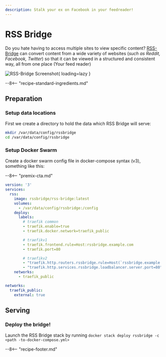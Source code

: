 ```yaml
---
description: Stalk your ex on Facebook in your feedreader!
---
```


# RSS Bridge

Do you hate having to access multiple sites to view specific content? [RSS-Bridge](https://github.com/RSS-Bridge/rss-bridge) can convert content from a wide variety of websites (*such as Reddit, Facebook, Twitter*) so that it can be viewed in a structured and consistent way, all from one place (Your feed reader)

![RSS-Bridge Screenshot](../images/rssbridge.png){ loading=lazy }

--8<-- "recipe-standard-ingredients.md"

## Preparation

### Setup data locations

First we create a directory to hold the data which RSS Bridge will serve:

```bash
mkdir /var/data/config/rssbridge
cd /var/data/config/rssbridge
```

### Setup Docker Swarm

Create a docker swarm config file in docker-compose syntax (v3), something like this:

--8<-- "premix-cta.md"

```yaml
version: '3'
services:
  rss:
    image: rssbridge/rss-bridge:latest
    volumes:
      - /var/data/config/rssbridge:/config
    deploy:
      labels:
        # traefik common
        - traefik.enable=true
        - traefik.docker.network=traefik_public

        # traefikv1
        - traefik.frontend.rule=Host:rssbridge.example.com
        - traefik.port=80     

        # traefikv2
        - "traefik.http.routers.rssbridge.rule=Host(`rssbridge.example.com`)"
        - "traefik.http.services.rssbridge.loadbalancer.server.port=80" 
    networks:
      - traefik_public

networks:
  traefik_public:
    external: true
```

## Serving

### Deploy the bridge!

Launch the RSS Bridge stack by running ```docker stack deploy rssbridge -c <path -to-docker-compose.yml>```

[^1]: The inclusion of RSS Bridge was due to the efforts of @bencey in [Discord](http://chat.funkypenguin.co.nz) (Thanks Ben!)
[^2]: This delicious recipe is well-paired with an RSS reader such as [Miniflux][miniflux]

--8<-- "recipe-footer.md"
